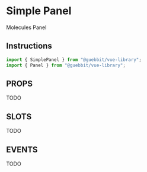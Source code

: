 # Simple Panel
<Badge type="tip">Molecules</Badge> <Badge type="info">Panel</Badge>

## Instructions

```ts
import { SimplePanel } from "@guebbit/vue-library";
import { Panel } from "@guebbit/vue-library";
```







## PROPS
TODO

## SLOTS
TODO

## EVENTS
TODO

<style lang="scss">
@use "../../theme.scss";
</style>

<script setup>
import { SimplePanel } from '../../../src/';
</script>

